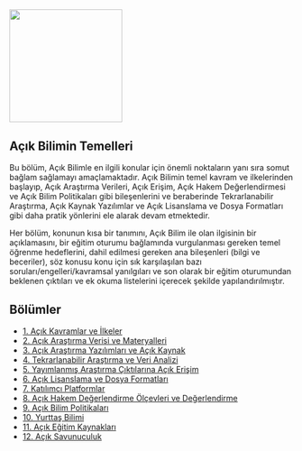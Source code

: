 ## <img src="/Images/Icons/open_science.png" width="200" height="200" />
## Açık Bilimin Temelleri

Bu bölüm, Açık Bilimle en ilgili konular için önemli noktaların yanı sıra somut bağlam sağlamayı amaçlamaktadır. Açık Bilimin temel kavram ve ilkelerinden başlayıp, Açık Araştırma Verileri, Açık Erişim, Açık Hakem Değerlendirmesi ve Açık Bilim Politikaları gibi bileşenlerini ve beraberinde Tekrarlanabilir Araştırma, Açık Kaynak Yazılımlar ve Açık Lisanslama ve Dosya Formatları gibi daha pratik yönlerini ele alarak devam etmektedir.

Her bölüm, konunun kısa bir tanımını, Açık Bilim ile olan ilgisinin bir açıklamasını, bir eğitim oturumu bağlamında vurgulanması gereken temel öğrenme hedeflerini, dahil edilmesi gereken ana bileşenleri \(bilgi ve beceriler\), söz konusu konu için sık karşılaşılan bazı soruları/engelleri/kavramsal yanılgıları ve son olarak bir eğitim oturumundan beklenen çıktıları ve ek okuma listelerini içerecek şekilde yapılandırılmıştır.

## Bölümler

* [1. Açık Kavramlar ve İlkeler](https://github.com/Open-Science-Training-Handbook/-Open-Science-TrainingHandbook_TUR/blob/master/02OpenScienceBasics/01OpenConceptsAndPrinciples.md)
* [2. Açık Araştırma Verisi ve Materyalleri](https://github.com/Open-Science-Training-Handbook/-Open-Science-TrainingHandbook_TUR/blob/master/02OpenScienceBasics/02OpenResearchDataAndMaterials.md)
* [3. Açık Araştırma Yazılımları ve Açık Kaynak](https://github.com/Open-Science-Training-Handbook/-Open-Science-TrainingHandbook_TUR/blob/master/02OpenScienceBasics/03OpenResearchSoftwareAndOpenSource.md)
* [4. Tekrarlanabilir Araştırma ve Veri Analizi](https://github.com/Open-Science-Training-Handbook/-Open-Science-TrainingHandbook_TUR/blob/master/02OpenScienceBasics/04ReproducibleResearchAndDataAnalysis.md)
* [5. Yayımlanmış Araştırma Çıktılarına Açık Erişim](https://github.com/Open-Science-Training-Handbook/-Open-Science-TrainingHandbook_TUR/blob/master/02OpenScienceBasics/05OpenAccessToPublishedResearchResults.md)
* [6. Açık Lisanslama ve Dosya Formatları](https://github.com/Open-Science-Training-Handbook/-Open-Science-TrainingHandbook_TUR/blob/master/02OpenScienceBasics/06OpenLicensingAndFileFormats.md)
* [7. Katılımcı Platformlar](https://github.com/Open-Science-Training-Handbook/-Open-Science-TrainingHandbook_TUR/blob/master/02OpenScienceBasics/07CollaborativePlatforms.md)
* [8. Açık Hakem Değerlendirme Ölçevleri ve Değerlendirme](https://github.com/Open-Science-Training-Handbook/-Open-Science-TrainingHandbook_TUR/blob/master/02OpenScienceBasics/08OpenPeerReviewMetricsAndEvaluation.md)
* [9. Açık Bilim Politikaları](https://github.com/Open-Science-Training-Handbook/-Open-Science-TrainingHandbook_TUR/blob/master/02OpenScienceBasics/09OpenSciencePolicies.md)
* [10. Yurttaş Bilimi](https://github.com/Open-Science-Training-Handbook/-Open-Science-TrainingHandbook_TUR/blob/master/02OpenScienceBasics/10CitizenScience.md)
* [11. Açık Eğitim Kaynakları](https://github.com/Open-Science-Training-Handbook/-Open-Science-TrainingHandbook_TUR/blob/master/02OpenScienceBasics/11OpenEducationalResources.md)
* [12. Açık Savunuculuk](https://github.com/Open-Science-Training-Handbook/-Open-Science-TrainingHandbook_TUR/blob/master/02OpenScienceBasics/12OpenAdvocacy.md)

